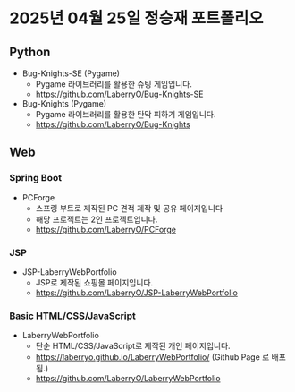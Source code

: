 2025년 04월 25일 정승재 포트폴리오
=

## Python
- Bug-Knights-SE (Pygame)
    - Pygame 라이브러리를 활용한 슈팅 게임입니다.
    - https://github.com/LaberryO/Bug-Knights-SE
- Bug-Knights (Pygame)
    - Pygame 라이브러리를 활용한 탄막 피하기 게임입니다.
    - https://github.com/LaberryO/Bug-Knights

## Web
### Spring Boot
- PCForge
    - 스프링 부트로 제작된 PC 견적 제작 및 공유 페이지입니다
    - 해당 프로젝트는 2인 프로젝트입니다.
    - https://github.com/LaberryO/PCForge
### JSP
- JSP-LaberryWebPortfolio
    - JSP로 제작된 쇼핑몰 페이지입니다.
    - https://github.com/LaberryO/JSP-LaberryWebPortfolio
### Basic HTML/CSS/JavaScript
- LaberryWebPortfolio
    - 단순 HTML/CSS/JavaScript로 제작된 개인 페이지입니다.
    - https://laberryo.github.io/LaberryWebPortfolio/ (Github Page 로 배포됨.)
    - https://github.com/LaberryO/LaberryWebPortfolio
